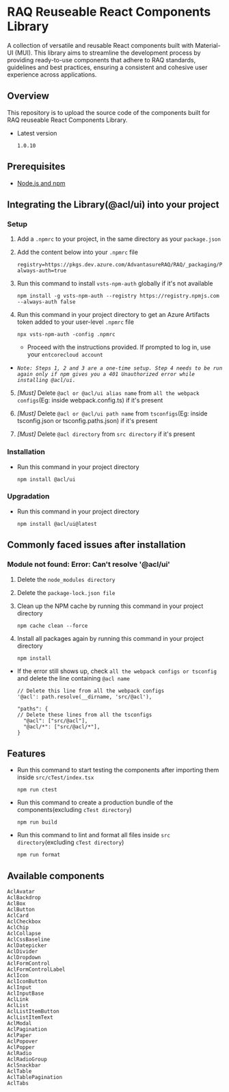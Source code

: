 # RAQ Reuseable React Components Library

A collection of versatile and reusable React components built with Material-UI (MUI). This library aims to streamline the development process by providing ready-to-use components that adhere to RAQ standards, guidelines and best practices, ensuring a consistent and cohesive user experience across applications.

## Overview

This repository is to upload the source code of the components built for RAQ reuseable React Components Library.

- Latest version

  ```
  1.0.10
  ```

## Prerequisites

- [Node.js and npm](https://docs.npmjs.com/downloading-and-installing-node-js-and-npm)

## Integrating the Library(@acl/ui) into your project

### Setup

1. Add a `.npmrc` to your project, in the same directory as your `package.json`

2. Add the content below into your `.npmrc` file

   ```
   registry=https://pkgs.dev.azure.com/AdvantasureRAQ/RAQ/_packaging/Prod/npm/registry/
   always-auth=true
   ```

3. Run this command to install `vsts-npm-auth` globally if it's not available

   ```
   npm install -g vsts-npm-auth --registry https://registry.npmjs.com --always-auth false
   ```

4. Run this command in your project directory to get an Azure Artifacts token added to your user-level `.npmrc` file

   ```
   npx vsts-npm-auth -config .npmrc
   ```

   - Proceed with the instructions provided. If prompted to log in, use your `entcorecloud account`

- _`Note: Steps 1, 2 and 3 are a one-time setup. Step 4 needs to be run again only if npm gives you a 401 Unauthorized error while installing @acl/ui.`_

5. _[Must]_ Delete `@acl or @acl/ui alias name` from `all the webpack configs`(Eg: inside webpack.config.ts) if it's present

6. _[Must]_ Delete `@acl or @acl/ui path name` from `tsconfigs`(Eg: inside tsconfig.json or tsconfig.paths.json) if it's present

7. _[Must]_ Delete `@acl directory` from `src directory` if it's present

### Installation

- Run this command in your project directory

  ```
  npm install @acl/ui
  ```

### Upgradation

- Run this command in your project directory

  ```
  npm install @acl/ui@latest
  ```

## Commonly faced issues after installation

### Module not found: Error: Can't resolve '@acl/ui'

1. Delete the `node_modules directory`

2. Delete the `package-lock.json file`

3. Clean up the NPM cache by running this command in your project directory

   ```
   npm cache clean --force
   ```

4. Install all packages again by running this command in your project directory

   ```
   npm install
   ```

- If the error still shows up, check `all the webpack configs or tsconfig` and delete the line containing `@acl name`

  ```
  // Delete this line from all the webpack configs
  '@acl': path.resolve(__dirname, 'src/@acl'),
  ```

  ```
  "paths": {
  // Delete these lines from all the tsconfigs
    "@acl": ["src/@acl"],
    "@acl/*": ["src/@acl/*"],
  }
  ```

## Features

- Run this command to start testing the components after importing them inside `src/cTest/index.tsx`

  ```
  npm run ctest
  ```

- Run this command to create a production bundle of the components(excluding `cTest directory`)

  ```
  npm run build
  ```

- Run this command to lint and format all files inside `src directory`(excluding `cTest directory`)

  ```
  npm run format
  ```

## Available components

```
AclAvatar
AclBackdrop
AclBox
AclButton
AclCard
AclCheckbox
AclChip
AclCollapse
AclCssBaseline
AclDatepicker
AclDivider
AclDropdown
AclFormControl
AclFormControlLabel
AclIcon
AclIconButton
AclInput
AclInputBase
AclLink
AclList
AclListItemButton
AclListItemText
AclModal
AclPagination
AclPaper
AclPopover
AclPopper
AclRadio
AclRadioGroup
AclSnackbar
AclTable
AclTablePagination
AclTabs
```
